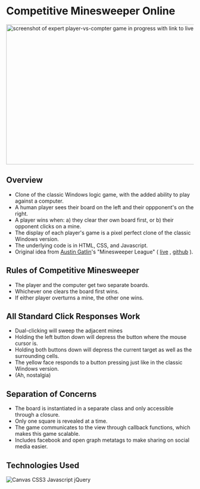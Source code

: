 # Competitive Minesweeper Online

<a href="http://competitive-minesweeper.com" target="_blank">
<img src="https://github.com/zelaznik/minesweeper_js/blob/master/_readme/preview.png" height="375" width="600" 
alt="screenshot of expert player-vs-compter game in progress with link to live page"></a>

## Overview
- Clone of the classic Windows logic game, with the added ability to play against a computer.
- A human player sees their board on the left and their oppponent's on the right.
- A player wins when: a) they clear ther own board first, or b) their opponent clicks on a mine.
- The display of each player's game is a pixel perfect clone of the classic Windows version.
- The underlying code is in HTML, CSS, and Javascript.
- Original idea from <a href="https://www.github.com/aegatlin" target="_blank">Austin Gatlin</a>'s "Minesweeper League" ( <a href="http://www.minesweeperleague.com" target="_blank">live</a> , <a href="https://www.github.com/aegatlin/minesweeper-league" target="_blank">github</a> ).

## Rules of Competitive Minesweeper
- The player and the computer get two separate boards.
- Whichever one clears the board first wins.
- If either player overturns a mine, the other one wins.

## All Standard Click Responses Work
- Dual-clicking will sweep the adjacent mines
- Holding the left button down will depress the button where the mouse cursor is.
- Holding both buttons down will depress the current target as well as the surrounding cells.
- The yellow face responds to a button pressing just like in the classic Windows version.
- (Ah, nostalgia)

## Separation of Concerns
- The board is instantiated in a separate class and only accessible through a closure.
- Only one square is revealed at a time.
- The game communicates to the view through callback functions, which makes this game scalable.
- Includes facebook and open graph metatags to make sharing on social media easier.

## Technologies Used
[technologies]: https://github.com/zelaznik/minesweeper_js/blob/master/_readme/technologies.png
![Canvas CSS3 Javascript jQuery][technologies]
